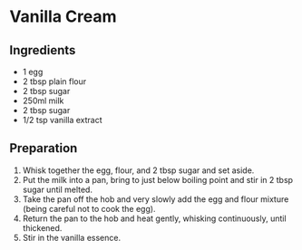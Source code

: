 # Vanilla Cream

## Ingredients

- 1 egg
- 2 tbsp plain flour
- 2 tbsp sugar
- 250ml milk
- 2 tbsp sugar
- 1/2 tsp vanilla extract

## Preparation

1. Whisk together the egg, flour, and 2 tbsp sugar and set aside.
2. Put the milk into a pan, bring to just below boiling point and stir in 2 tbsp
   sugar until melted.
3. Take the pan off the hob and very slowly add the egg and flour mixture (being
   careful not to cook the egg).
4. Return the pan to the hob and heat gently, whisking continuously, until
   thickened.
5. Stir in the vanilla essence.
